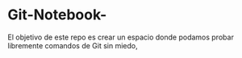 # Git-Notebook-
El objetivo de este repo es crear un espacio donde podamos probar libremente comandos de Git sin miedo, 
